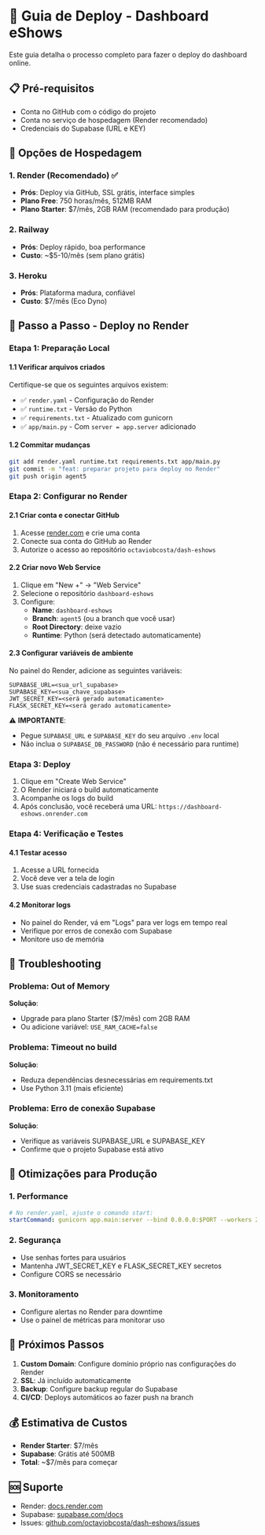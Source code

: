 # 🚀 Guia de Deploy - Dashboard eShows

Este guia detalha o processo completo para fazer o deploy do dashboard online.

## 📋 Pré-requisitos

- Conta no GitHub com o código do projeto
- Conta no serviço de hospedagem (Render recomendado)
- Credenciais do Supabase (URL e KEY)

## 🎯 Opções de Hospedagem

### 1. **Render** (Recomendado) ✅
- **Prós**: Deploy via GitHub, SSL grátis, interface simples
- **Plano Free**: 750 horas/mês, 512MB RAM
- **Plano Starter**: $7/mês, 2GB RAM (recomendado para produção)

### 2. **Railway**
- **Prós**: Deploy rápido, boa performance
- **Custo**: ~$5-10/mês (sem plano grátis)

### 3. **Heroku**
- **Prós**: Plataforma madura, confiável
- **Custo**: $7/mês (Eco Dyno)

## 📝 Passo a Passo - Deploy no Render

### Etapa 1: Preparação Local

#### 1.1 Verificar arquivos criados
Certifique-se que os seguintes arquivos existem:
- ✅ `render.yaml` - Configuração do Render
- ✅ `runtime.txt` - Versão do Python
- ✅ `requirements.txt` - Atualizado com gunicorn
- ✅ `app/main.py` - Com `server = app.server` adicionado

#### 1.2 Commitar mudanças
```bash
git add render.yaml runtime.txt requirements.txt app/main.py
git commit -m "feat: preparar projeto para deploy no Render"
git push origin agent5
```

### Etapa 2: Configurar no Render

#### 2.1 Criar conta e conectar GitHub
1. Acesse [render.com](https://render.com) e crie uma conta
2. Conecte sua conta do GitHub ao Render
3. Autorize o acesso ao repositório `octaviobcosta/dash-eshows`

#### 2.2 Criar novo Web Service
1. Clique em "New +" → "Web Service"
2. Selecione o repositório `dashboard-eshows`
3. Configure:
   - **Name**: `dashboard-eshows`
   - **Branch**: `agent5` (ou a branch que você usar)
   - **Root Directory**: deixe vazio
   - **Runtime**: Python (será detectado automaticamente)

#### 2.3 Configurar variáveis de ambiente
No painel do Render, adicione as seguintes variáveis:

```
SUPABASE_URL=<sua_url_supabase>
SUPABASE_KEY=<sua_chave_supabase>
JWT_SECRET_KEY=<será gerado automaticamente>
FLASK_SECRET_KEY=<será gerado automaticamente>
```

⚠️ **IMPORTANTE**: 
- Pegue `SUPABASE_URL` e `SUPABASE_KEY` do seu arquivo `.env` local
- Não inclua o `SUPABASE_DB_PASSWORD` (não é necessário para runtime)

### Etapa 3: Deploy

1. Clique em "Create Web Service"
2. O Render iniciará o build automaticamente
3. Acompanhe os logs do build
4. Após conclusão, você receberá uma URL: `https://dashboard-eshows.onrender.com`

### Etapa 4: Verificação e Testes

#### 4.1 Testar acesso
1. Acesse a URL fornecida
2. Você deve ver a tela de login
3. Use suas credenciais cadastradas no Supabase

#### 4.2 Monitorar logs
- No painel do Render, vá em "Logs" para ver logs em tempo real
- Verifique por erros de conexão com Supabase
- Monitore uso de memória

## 🔧 Troubleshooting

### Problema: Out of Memory
**Solução**: 
- Upgrade para plano Starter ($7/mês) com 2GB RAM
- Ou adicione variável: `USE_RAM_CACHE=false`

### Problema: Timeout no build
**Solução**:
- Reduza dependências desnecessárias em requirements.txt
- Use Python 3.11 (mais eficiente)

### Problema: Erro de conexão Supabase
**Solução**:
- Verifique as variáveis SUPABASE_URL e SUPABASE_KEY
- Confirme que o projeto Supabase está ativo

## 🚀 Otimizações para Produção

### 1. Performance
```yaml
# No render.yaml, ajuste o comando start:
startCommand: gunicorn app.main:server --bind 0.0.0.0:$PORT --workers 2 --timeout 120 --max-requests 1000
```

### 2. Segurança
- Use senhas fortes para usuários
- Mantenha JWT_SECRET_KEY e FLASK_SECRET_KEY secretos
- Configure CORS se necessário

### 3. Monitoramento
- Configure alertas no Render para downtime
- Use o painel de métricas para monitorar uso

## 📱 Próximos Passos

1. **Custom Domain**: Configure domínio próprio nas configurações do Render
2. **SSL**: Já incluído automaticamente
3. **Backup**: Configure backup regular do Supabase
4. **CI/CD**: Deploys automáticos ao fazer push na branch

## 💰 Estimativa de Custos

- **Render Starter**: $7/mês
- **Supabase**: Grátis até 500MB
- **Total**: ~$7/mês para começar

## 🆘 Suporte

- Render: [docs.render.com](https://docs.render.com)
- Supabase: [supabase.com/docs](https://supabase.com/docs)
- Issues: [github.com/octaviobcosta/dash-eshows/issues](https://github.com/octaviobcosta/dash-eshows/issues)